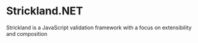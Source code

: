 # Strickland.NET
Strickland is a JavaScript validation framework with a focus on extensibility and composition
